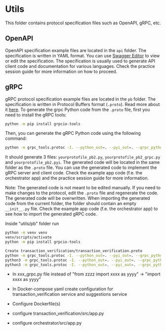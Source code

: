 # Utils

This folder contains protocol specification files such as OpenAPI, gRPC, etc.

## OpenAPI

OpenAPI specification example files are located in the `api` folder. The specification is written in YAML format. You can use [Swagger Editor](https://editor.swagger.io/) to view or edit the specification. The specification is usually used to generate API client code and documentation for various languages. Check the practice session guide for more information on how to proceed.

## gRPC

gRPC protocol specification example files are located in the `pb` folder. The specification is written in Protocol Buffers format (`.proto`). Read more about it [here](https://grpc.io/docs/languages/python/quickstart/). 
To generate the grpc Python code from the `.proto` file, first you need to install the gRPC tools:

```bash
python -m pip install grpcio-tools
```

Then, you can generate the gRPC Python code using the following command:

```bash
python -m grpc_tools.protoc -I. --python_out=. --pyi_out=. --grpc_python_out=. ./yourprotofile.proto
```

It should generate 3 files: `yourprotofile_pb2.py`, `yourprotofile_pb2_grpc.py` and `yourprotofile_pb2.pyi`. The generated code will be located in the same folder as the `.proto` file. You can use the generated code to implement the gRPC server and client code. Check the example app code (f.e. the orchestrator app) and the practice session guide for more information.

Note: The generated code is not meant to be edited manually. If you need to make changes to the protocol, edit the `.proto` file and regenerate the code. The generated code will be overwritten. When importing the generated code from the current folder, the folder should contain an empty `__init__.py` file. Check the example app code (f.e. the orchestrator app) to see how to import the generated gRPC code.



Inside "utils/pb" folder run
```bash
python -m venv venv 
venv/scripts/activate
python -m pip install grpcio-tools

Create transaction_verification/transaction_verification.proto
python -m grpc_tools.protoc -I. --python_out=. --pyi_out=. --grpc_python_out=. ./transaction_verification/transaction_verification.proto
python3 -m grpc_tools.protoc -I. --python_out=. --pyi_out=. --grpc_python_out=. ./suggestions/suggestions.proto
python3 -m grpc_tools.protoc -I. --python_out=. --pyi_out=. --grpc_python_out=. ./fraud_detection/fraud_detection.proto
```

- In xxx_grpc.py file instead of "from zzzz import xxxx as yyyy" -> "import xxxx as yyyy"

- In Docker-compose yaml create configuration for transaction_verification service and suggestions service
- Configure Dockerfile(s)
- configure transaction_verification/src/app.py
- configure orchestrator/src/app.py

